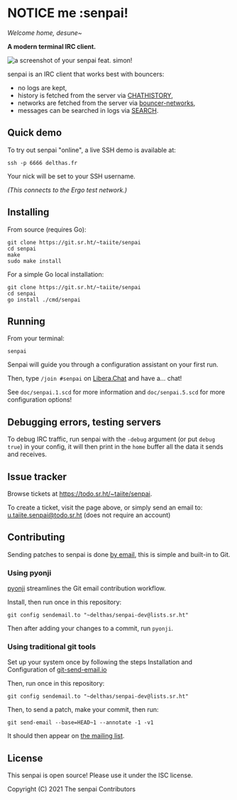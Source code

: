 # NOTICE me :senpai!

*Welcome home, desune~*

**A modern terminal IRC client.**

![a screenshot of your senpai feat. simon!](https://taiite.srht.site/senpai.png)

senpai is an IRC client that works best with bouncers:

- no logs are kept,
- history is fetched from the server via [CHATHISTORY],
- networks are fetched from the server via [bouncer-networks],
- messages can be searched in logs via [SEARCH].

## Quick demo

To try out senpai "online", a live SSH demo is available at:
```shell
ssh -p 6666 delthas.fr
```

Your nick will be set to your SSH username.

*(This connects to the Ergo test network.)*

## Installing

From source (requires Go):
```shell
git clone https://git.sr.ht/~taiite/senpai
cd senpai
make
sudo make install
```

For a simple Go local installation:
```shell
git clone https://git.sr.ht/~taiite/senpai
cd senpai
go install ./cmd/senpai
```


## Running

From your terminal:
```shell
senpai
```
Senpai will guide you through a configuration assistant on your first run.

Then, type `/join #senpai` on [Libera.Chat] and have a... chat!

See `doc/senpai.1.scd` for more information and `doc/senpai.5.scd` for more
configuration options!

## Debugging errors, testing servers

To debug IRC traffic, run senpai with the `-debug` argument (or put `debug true`) in your config, it will then print in the `home` buffer all the data it sends and receives.

## Issue tracker

Browse tickets at <https://todo.sr.ht/~taiite/senpai>.

To create a ticket, visit the page above, or simply send an email to: [u.taiite.senpai@todo.sr.ht](mailto:u.taiite.senpai@todo.sr.ht) (does not require an account)

## Contributing

Sending patches to senpai is done [by email](https://lists.sr.ht/~delthas/senpai-dev), this is simple and built-in to Git.

### Using pyonji

[pyonji](https://git.sr.ht/~emersion/pyonji) streamlines the Git email contribution workflow.

Install, then run once in this repository:
```shell
git config sendemail.to "~delthas/senpai-dev@lists.sr.ht"
```

Then after adding your changes to a commit, run `pyonji`.

### Using traditional git tools

Set up your system once by following the steps Installation and Configuration of [git-send-email.io](https://git-send-email.io/)

Then, run once in this repository:
```shell
git config sendemail.to "~delthas/senpai-dev@lists.sr.ht"
```

Then, to send a patch, make your commit, then run:
```shell
git send-email --base=HEAD~1 --annotate -1 -v1
```

It should then appear on [the mailing list](https://lists.sr.ht/~delthas/senpai-dev/patches).

## License

This senpai is open source! Please use it under the ISC license.

Copyright (C) 2021 The senpai Contributors

[bouncer-networks]: https://git.sr.ht/~emersion/soju/tree/master/item/doc/ext/bouncer-networks.md
[CHATHISTORY]: https://ircv3.net/specs/extensions/chathistory
[SEARCH]: https://github.com/ircv3/ircv3-specifications/pull/496
[Libera.Chat]: https://libera.chat/
[ml]: https://lists.sr.ht/~delthas/senpai-dev
